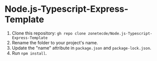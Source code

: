 # Node.js-Typescript-Express-Template

1. Clone this repository: `gh repo clone zonetecde/Node.js-Typescript-Express-Template`
2. Rename the folder to your project's name.
3. Update the "name" attribute in `package.json` and `package-lock.json`.
4. Run `npm install`.
